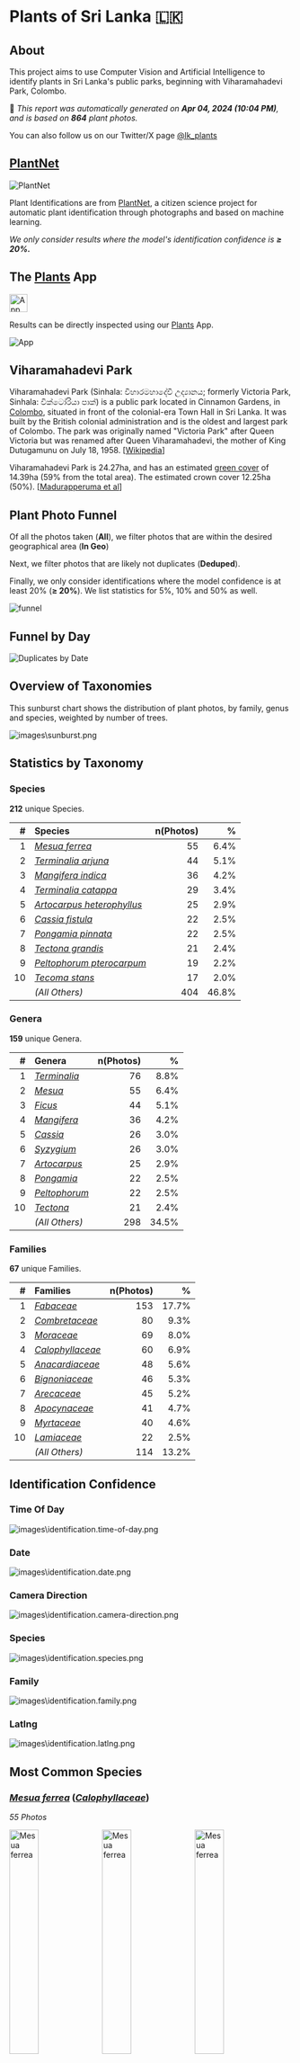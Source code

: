 # Plants of Sri Lanka :sri_lanka:

## About

This project aims to use Computer Vision and Artificial Intelligence to identify plants in Sri Lanka's public parks, beginning with Viharamahadevi Park, Colombo.

🤖 *This report was automatically generated on  **Apr 04, 2024 (10:04 PM)**, and is based on **864** plant photos.*

You can also follow us on our Twitter/X page [@lk_plants](https://twitter.com/lk_plants)

## [PlantNet](https://plantnet.org)

![PlantNet](https://plantnet.org/wp-content/uploads/2020/12/plantnet_header.png)

Plant Identifications are from  [PlantNet](https://plantnet.org), a citizen science project for automatic plant identification through photographs and based on machine learning.

*We only consider results where the model's identification confidence is **≥ 20%.***

## The [Plants](https://nuuuwan.github.io/plants) App

<img src="images/logo192.png" alt="App"  width="32px" height="32px" />

Results can be directly inspected using our [Plants](https://nuuuwan.github.io/plants) App.

![App](images/app.png)

## Viharamahadevi Park

Viharamahadevi Park (Sinhala: විහාරමහාදේවී උද්‍යානය; formerly Victoria Park, Sinhala: වික්ටෝරියා පාක්) is a public park located in Cinnamon Gardens, in [Colombo](https://en.wikipedia.org/wiki/Colombo), situated in front of the colonial-era Town Hall in Sri Lanka. It was built by the British colonial administration and is the oldest and largest park of Colombo. The park was originally named "Victoria Park" after Queen Victoria but was renamed after Queen Viharamahadevi, the mother of King Dutugamunu on July 18, 1958. [[Wikipedia](https://en.wikipedia.org/wiki/Viharamahadevi_Park)]

Viharamahadevi Park is 24.27ha, and has an estimated [green cover](https://en.wikipedia.org/wiki/Vegetation) of 14.39ha (59% from the total area). The estimated crown cover 12.25ha (50%). [[Madurapperuma et al](https://www.researchgate.net/publication/282250239_CrownTree_cover_of_Viharamahadevi_Park_Colombo)]

## Plant Photo Funnel

Of all the photos taken (**All**),
 we filter photos that are
 within the desired geographical area (**In Geo**)

Next, we filter photos that are likely not 
duplicates (**Deduped**).

Finally, we only consider identifications
 where the model confidence is at least 
20% (**≥ 20%**). 
We list statistics for 5%, 10% and 50% as well.

![funnel](images/funnel.png)

## Funnel by Day

![Duplicates by Date](images/duplicates_by_date.png)

## Overview of Taxonomies

This sunburst chart shows the distribution of plant photos, by family, genus and species, weighted by number of trees.

![images\sunburst.png](images/sunburst.png)

## Statistics by Taxonomy

### Species

**212** unique Species.

| # | Species | n(Photos) | % |
| ---: | :--- | ---: | ---: |
| 1 | [*Mesua ferrea*](https://en.wikipedia.org/wiki/Mesua_ferrea) | 55 | 6.4% |
| 2 | [*Terminalia arjuna*](https://en.wikipedia.org/wiki/Terminalia_arjuna) | 44 | 5.1% |
| 3 | [*Mangifera indica*](https://en.wikipedia.org/wiki/Mangifera_indica) | 36 | 4.2% |
| 4 | [*Terminalia catappa*](https://en.wikipedia.org/wiki/Terminalia_catappa) | 29 | 3.4% |
| 5 | [*Artocarpus heterophyllus*](https://en.wikipedia.org/wiki/Artocarpus_heterophyllus) | 25 | 2.9% |
| 6 | [*Cassia fistula*](https://en.wikipedia.org/wiki/Cassia_fistula) | 22 | 2.5% |
| 7 | [*Pongamia pinnata*](https://en.wikipedia.org/wiki/Pongamia_pinnata) | 22 | 2.5% |
| 8 | [*Tectona grandis*](https://en.wikipedia.org/wiki/Tectona_grandis) | 21 | 2.4% |
| 9 | [*Peltophorum pterocarpum*](https://en.wikipedia.org/wiki/Peltophorum_pterocarpum) | 19 | 2.2% |
| 10 | [*Tecoma stans*](https://en.wikipedia.org/wiki/Tecoma_stans) | 17 | 2.0% |
|  | *(All Others)* | 404 | 46.8% |

### Genera

**159** unique Genera.

| # | Genera | n(Photos) | % |
| ---: | :--- | ---: | ---: |
| 1 | [*Terminalia*](https://en.wikipedia.org/wiki/Terminalia) | 76 | 8.8% |
| 2 | [*Mesua*](https://en.wikipedia.org/wiki/Mesua) | 55 | 6.4% |
| 3 | [*Ficus*](https://en.wikipedia.org/wiki/Ficus) | 44 | 5.1% |
| 4 | [*Mangifera*](https://en.wikipedia.org/wiki/Mangifera) | 36 | 4.2% |
| 5 | [*Cassia*](https://en.wikipedia.org/wiki/Cassia) | 26 | 3.0% |
| 6 | [*Syzygium*](https://en.wikipedia.org/wiki/Syzygium) | 26 | 3.0% |
| 7 | [*Artocarpus*](https://en.wikipedia.org/wiki/Artocarpus) | 25 | 2.9% |
| 8 | [*Pongamia*](https://en.wikipedia.org/wiki/Pongamia) | 22 | 2.5% |
| 9 | [*Peltophorum*](https://en.wikipedia.org/wiki/Peltophorum) | 22 | 2.5% |
| 10 | [*Tectona*](https://en.wikipedia.org/wiki/Tectona) | 21 | 2.4% |
|  | *(All Others)* | 298 | 34.5% |

### Families

**67** unique Families.

| # | Families | n(Photos) | % |
| ---: | :--- | ---: | ---: |
| 1 | [*Fabaceae*](https://en.wikipedia.org/wiki/Fabaceae) | 153 | 17.7% |
| 2 | [*Combretaceae*](https://en.wikipedia.org/wiki/Combretaceae) | 80 | 9.3% |
| 3 | [*Moraceae*](https://en.wikipedia.org/wiki/Moraceae) | 69 | 8.0% |
| 4 | [*Calophyllaceae*](https://en.wikipedia.org/wiki/Calophyllaceae) | 60 | 6.9% |
| 5 | [*Anacardiaceae*](https://en.wikipedia.org/wiki/Anacardiaceae) | 48 | 5.6% |
| 6 | [*Bignoniaceae*](https://en.wikipedia.org/wiki/Bignoniaceae) | 46 | 5.3% |
| 7 | [*Arecaceae*](https://en.wikipedia.org/wiki/Arecaceae) | 45 | 5.2% |
| 8 | [*Apocynaceae*](https://en.wikipedia.org/wiki/Apocynaceae) | 41 | 4.7% |
| 9 | [*Myrtaceae*](https://en.wikipedia.org/wiki/Myrtaceae) | 40 | 4.6% |
| 10 | [*Lamiaceae*](https://en.wikipedia.org/wiki/Lamiaceae) | 22 | 2.5% |
|  | *(All Others)* | 114 | 13.2% |

## Identification Confidence

### Time Of Day

![images\identification.time-of-day.png](images/identification.time-of-day.png)

### Date

![images\identification.date.png](images/identification.date.png)

### Camera Direction

![images\identification.camera-direction.png](images/identification.camera-direction.png)

### Species

![images\identification.species.png](images/identification.species.png)

### Family

![images\identification.family.png](images/identification.family.png)

### Latlng

![images\identification.latlng.png](images/identification.latlng.png)


## Most Common Species

### [*Mesua ferrea*](https://en.wikipedia.org/wiki/Mesua_ferrea) ([*Calophyllaceae*](https://en.wikipedia.org/wiki/Calophyllaceae))

*55 Photos*

<img src="data/images/Photo-2024-03-17-08-15-18.jpg" alt="Mesua ferrea"  width="32%" height="32%" /> <img src="data/images/Photo-2024-03-15-07-18-09.jpg" alt="Mesua ferrea"  width="32%" height="32%" /> <img src="data/images/Photo-2024-03-25-07-22-49.jpg" alt="Mesua ferrea"  width="32%" height="32%" />

*Ceylon Ironwood, Cirunakappu, Iron Wood Tree, Mesua, Na, Naa, Nagakesarah Nagapuspa, Nangu*

Mesua ferrea, the Ceylon ironwood,  or cobra saffron, is a species in the family Calophyllaceae native to the Indomalayan realm. This slow-growing tree is named after the heaviness and hardness of its timber. It is widely cultivated as an ornamental for its graceful shape, grayish-green foliage with a beautiful pink to red flush of drooping young leaves, and large, fragrant white flowers. It is the national tree of Sri Lanka, as well as the state tree of Mizoram and state flower of Tripura in India. [[Wikipedia](https://en.wikipedia.org/wiki/Mesua_ferrea)]

### [*Terminalia arjuna*](https://en.wikipedia.org/wiki/Terminalia_arjuna) ([*Combretaceae*](https://en.wikipedia.org/wiki/Combretaceae))

*44 Photos*

<img src="data/images/Photo-2024-03-21-08-15-21.jpg" alt="Terminalia arjuna"  width="32%" height="32%" /> <img src="data/images/Photo-2024-03-12-07-01-24.jpg" alt="Terminalia arjuna"  width="32%" height="32%" /> <img src="data/images/Photo-2024-03-13-07-10-08.jpg" alt="Terminalia arjuna"  width="32%" height="32%" />

*Arjun, Kakubha, Kumbuk, Maruthu, Marutu, White murdh*

Terminalia arjuna is a tree of the genus Terminalia. It is commonly known as arjuna or arjun tree in English. [[Wikipedia](https://en.wikipedia.org/wiki/Terminalia_arjuna)]

### [*Mangifera indica*](https://en.wikipedia.org/wiki/Mangifera_indica) ([*Anacardiaceae*](https://en.wikipedia.org/wiki/Anacardiaceae))

*36 Photos*

<img src="data/images/Photo-2024-03-23-07-55-33.jpg" alt="Mangifera indica"  width="32%" height="32%" /> <img src="data/images/Photo-2024-03-27-07-38-51.jpg" alt="Mangifera indica"  width="32%" height="32%" /> <img src="data/images/Photo-2024-03-10-06-44-50.jpg" alt="Mangifera indica"  width="32%" height="32%" />

*Amba, Amiram, Amra, Ma, Mamaram, Mangai, Mango, Mango Tree, Mee Amba, Sahakara, आम*

Mangifera indica, commonly known as mango, is a species of flowering plant in the family Anacardiaceae. It is a large fruit tree, capable of growing to a height of 30 metres (100 feet). There are two distinct genetic populations in modern mangoes – the "Indian type" and the "Southeast Asian type". [[Wikipedia](https://en.wikipedia.org/wiki/Mangifera_indica)]

### [*Terminalia catappa*](https://en.wikipedia.org/wiki/Terminalia_catappa) ([*Combretaceae*](https://en.wikipedia.org/wiki/Combretaceae))

*29 Photos*

<img src="data/images/Photo-2024-03-10-07-55-03.jpg" alt="Terminalia catappa"  width="32%" height="32%" /> <img src="data/images/Photo-2024-03-29-07-58-22.jpg" alt="Terminalia catappa"  width="32%" height="32%" /> <img src="data/images/Photo-2024-03-13-07-08-46.jpg" alt="Terminalia catappa"  width="32%" height="32%" />

*Country-almond, Indian-almond, Kottamba, Kottan, Nattu Vadam, Nattuvadumai, Tailaphala, Tropical almond*

Terminalia catappa is a large tropical tree in the leadwood tree family, Combretaceae, native to Asia, Australia, the Pacific, Madagascar and Seychelles. Common names in English include country almond, Indian almond, Malabar almond, sea almond, tropical almond, beach almond and false kamani. [[Wikipedia](https://en.wikipedia.org/wiki/Terminalia_catappa)]

### [*Artocarpus heterophyllus*](https://en.wikipedia.org/wiki/Artocarpus_heterophyllus) ([*Moraceae*](https://en.wikipedia.org/wiki/Moraceae))

*25 Photos*

<img src="data/images/Photo-2024-03-26-07-41-48.jpg" alt="Artocarpus heterophyllus"  width="32%" height="32%" /> <img src="data/images/Photo-2024-03-26-07-40-18.jpg" alt="Artocarpus heterophyllus"  width="32%" height="32%" /> <img src="data/images/Photo-2024-03-12-07-33-20.jpg" alt="Artocarpus heterophyllus"  width="32%" height="32%" />

*Herali, Jackfruit, Kos, Pala, Palavu, Panasam, Pila, Vaela, Waraka See Artocarpus Indica, কাঠাল, పనస*

The jackfruit is the fruit of jack tree Artocarpus heterophyllus, a species of tree in the fig, mulberry, and breadfruit family (Moraceae). The jackfruit is the largest tree fruit, reaching as much as 55 kg (120 pounds) in weight, 90 cm (35 inches) in length, and 50 cm (20 inches) in diameter. A mature jackfruit tree produces some 200 fruits per year, with older trees bearing up to 500 fruits in a year. The jackfruit is a multiple fruit composed of hundreds to thousands of individual flowers, and the fleshy petals of the unripe fruit are eaten.The jackfruit tree is well-suited to tropical lowlands and is widely cultivated throughout tropical regions of the world, including India, Bangladesh, Sri Lanka, and the rainforests of the Philippines, Indonesia, Malaysia, and Australia.The ripe fruit is sweet (depending on variety) and is commonly used in desserts. Canned green jackfruit has a mild taste and meat-like texture that lends itself to being called "vegetable meat". Jackfruit is commonly used in South and Southeast Asian cuisines. Both ripe and unripe fruits are consumed. It is available internationally, canned or frozen, and in chilled meals, as are various products derived from the fruit, such as noodles and chips. [[Wikipedia](https://en.wikipedia.org/wiki/Artocarpus_heterophyllus)]

### [*Cassia fistula*](https://en.wikipedia.org/wiki/Cassia_fistula) ([*Fabaceae*](https://en.wikipedia.org/wiki/Fabaceae))

*22 Photos*

<img src="data/images/Photo-2024-03-20-07-38-01.jpg" alt="Cassia fistula"  width="32%" height="32%" /> <img src="data/images/Photo-2024-03-10-08-13-26.jpg" alt="Cassia fistula"  width="32%" height="32%" /> <img src="data/images/Photo-2024-03-08-07-09-59.jpg" alt="Cassia fistula"  width="32%" height="32%" />

*Aehaela, Amaltas, Aragvadha, Ehela, Golden Shower Tree, Indian-laburnum, Konnai, Konrai, Mullaimaram*

Cassia fistula, also known as golden shower, purging cassia, Indian laburnum, Kani Konna (Malayalam: കണിക്കൊന്ന),, Konna Poo or pudding-pipe tree, is a flowering plant in the family Fabaceae. The species is native to the Indian subcontinent and adjacent regions of Southeast Asia. It is the official state flower of Kerala state in India. It is also a popular ornamental plant and is also used in herbal medicine. [[Wikipedia](https://en.wikipedia.org/wiki/Cassia_fistula)]

### [*Pongamia pinnata*](https://en.wikipedia.org/wiki/Pongamia_pinnata) ([*Fabaceae*](https://en.wikipedia.org/wiki/Fabaceae))

*22 Photos*

<img src="data/images/Photo-2024-03-21-08-10-07.jpg" alt="Pongamia pinnata"  width="32%" height="32%" /> <img src="data/images/Photo-2024-04-03-07-37-59.jpg" alt="Pongamia pinnata"  width="32%" height="32%" /> <img src="data/images/Photo-2024-03-23-07-54-05.jpg" alt="Pongamia pinnata"  width="32%" height="32%" />

*Indian Beech, Karanda, Karanj, Kolliyam, Naktamaala, Pomka, Pongam, Punku*

Pongamia pinnata is a species of tree in the pea family, Fabaceae, native to eastern and tropical Asia, Australia, and the Pacific islands. It is the sole species in genus Pongamia. It is often known by the synonym Millettia pinnata. Its common names include Indian beech and Pongame oiltree. [[Wikipedia](https://en.wikipedia.org/wiki/Pongamia_pinnata)]

### [*Tectona grandis*](https://en.wikipedia.org/wiki/Tectona_grandis) ([*Lamiaceae*](https://en.wikipedia.org/wiki/Lamiaceae))

*21 Photos*

<img src="data/images/Photo-2024-03-22-08-06-41.jpg" alt="Tectona grandis"  width="32%" height="32%" /> <img src="data/images/Photo-2024-03-11-06-47-05.jpg" alt="Tectona grandis"  width="32%" height="32%" /> <img src="data/images/Photo-2024-03-19-07-18-17.jpg" alt="Tectona grandis"  width="32%" height="32%" />

*Bankok teak, Bardaru, Bhumisah, Dwardaru, Indian-oak, Kharchchada, Kolaphala, Saaka, Sabarasaara, Teak, The Kka Signify Long Sound, Thekku*

Teak (Tectona grandis) is a tropical hardwood tree species in the family Lamiaceae. It is a large, deciduous tree that occurs in mixed hardwood forests. Tectona grandis has small, fragrant white flowers arranged in dense clusters (panicles) at the end of the branches. These flowers contain both types of reproductive organs (perfect flowers). The large, papery leaves of teak trees are often hairy on the lower surface. Teak wood has a leather-like smell when it is freshly milled and is particularly valued for its durability and water resistance. The wood is used for boat building, exterior construction, veneer, furniture, carving, turnings, and various small projects.Tectona grandis is native to south and southeast Asia, mainly Bangladesh, India, Indonesia, Malaysia, Myanmar, Thailand, and Sri Lanka, but is naturalised and cultivated in many countries in Africa and the Caribbean. Myanmar's teak forests account for nearly half of the world's naturally occurring teak. Molecular studies show that there are two centres of the genetic origin of teak: one in India and the other in Myanmar and Laos. [[Wikipedia](https://en.wikipedia.org/wiki/Tectona_grandis)]

### [*Peltophorum pterocarpum*](https://en.wikipedia.org/wiki/Peltophorum_pterocarpum) ([*Fabaceae*](https://en.wikipedia.org/wiki/Fabaceae))

*19 Photos*

<img src="data/images/Photo-2024-03-11-06-55-06.jpg" alt="Peltophorum pterocarpum"  width="32%" height="32%" /> <img src="data/images/Photo-2024-03-21-08-13-19.jpg" alt="Peltophorum pterocarpum"  width="32%" height="32%" /> <img src="data/images/Photo-2024-03-15-07-10-52.jpg" alt="Peltophorum pterocarpum"  width="32%" height="32%" />

*Copperpod, Kaha Maara, Kona Maram, Maara, Nilalvakai, Yellow flame, Yellow flametree*

Peltophorum pterocarpum (commonly known as copperpod, yellow-flamboyant, yellow flametree, yellow poinciana or yellow-flame) is a species of Peltophorum, native to tropical southeastern Asia and a popular ornamental tree grown around the world. [[Wikipedia](https://en.wikipedia.org/wiki/Peltophorum_pterocarpum)]

### [*Tecoma stans*](https://en.wikipedia.org/wiki/Tecoma_stans) ([*Bignoniaceae*](https://en.wikipedia.org/wiki/Bignoniaceae))

*17 Photos*

<img src="data/images/Photo-2024-04-01-07-44-52.jpg" alt="Tecoma stans"  width="32%" height="32%" /> <img src="data/images/Photo-2024-03-11-06-40-14.jpg" alt="Tecoma stans"  width="32%" height="32%" /> <img src="data/images/Photo-2024-03-11-06-40-57.jpg" alt="Tecoma stans"  width="32%" height="32%" />

*Kaelanitissa, Kelantissa, Rankaerali, Swarnaptti, Tankarali, Trumpet-flower, Yellow trumpet flower, Yellow-bells*

Tecoma stans is a species of flowering perennial shrub in the trumpet vine family, Bignoniaceae, that is native to the Americas.  Common names include yellow trumpetbush, yellow bells, yellow elder, ginger Thomas. Tecoma stans is the official flower of the United States Virgin Islands and the floral emblem of The Bahamas. [[Wikipedia](https://en.wikipedia.org/wiki/Tecoma_stans)]

## Sample of Recent Plant Photos difficult to Identify

Photos where the identification confidence is **< 20%**.

### Photo-2024-04-03-07-34-33

* 16.8% *Spermacoce remota*
* 3.4% *Mitracarpus hirtus*
* 2.0% *Arachnothryx leucophylla*

<img src="data/images/Photo-2024-04-03-07-34-33.jpg" alt="Photo-2024-04-03-07-34-33"  width="50%" />

### Photo-2024-04-03-07-38-27

* 8.7% *Pongamia pinnata*
* 4.8% *Fraxinus americana*
* 3.6% *Fraxinus pennsylvanica*

<img src="data/images/Photo-2024-04-03-07-38-27.jpg" alt="Photo-2024-04-03-07-38-27"  width="50%" />

### Photo-2024-04-03-07-38-34

* 17.4% *Poecilanthe parviflora*
* 10.4% *Gliricidia sepium*
* 9.0% *Pongamia pinnata*

<img src="data/images/Photo-2024-04-03-07-38-34.jpg" alt="Photo-2024-04-03-07-38-34"  width="50%" />

### Photo-2024-04-03-07-38-41

* 14.7% *Terminalia arjuna*
* 4.4% *Searsia natalensis*
* 3.8% *Chaenomeles speciosa*

<img src="data/images/Photo-2024-04-03-07-38-41.jpg" alt="Photo-2024-04-03-07-38-41"  width="50%" />

### Photo-2024-04-03-07-39-26

* 12.3% *Pongamia pinnata*
* 9.1% *Aegle marmelos*
* 6.3% *Dolichandra unguis-cati*

<img src="data/images/Photo-2024-04-03-07-39-26.jpg" alt="Photo-2024-04-03-07-39-26"  width="50%" />

### Photo-2024-04-03-07-50-44

* 12.8% *Terminalia arjuna*
* 4.2% *Guaiacum officinale*
* 4.0% *Ficus religiosa*

<img src="data/images/Photo-2024-04-03-07-50-44.jpg" alt="Photo-2024-04-03-07-50-44"  width="50%" />

### Photo-2024-04-03-07-52-59

* 10.8% *Mitracarpus hirtus*
* 4.8% *Spermacoce verticillata*
* 2.9% *Valeriana lecoqii*

<img src="data/images/Photo-2024-04-03-07-52-59.jpg" alt="Photo-2024-04-03-07-52-59"  width="50%" />

### Photo-2024-04-03-07-55-09

* 8.6% *Bougainvillea buttiana*
* 1.3% *Rhododendron calendulaceum*
* 0.8% *Vesalea grandifolia*

<img src="data/images/Photo-2024-04-03-07-55-09.jpg" alt="Photo-2024-04-03-07-55-09"  width="50%" />

### Photo-2024-04-04-07-47-58

* 6.5% *Ochna serrulata*
* 5.0% *Ochna integerrima*
* 0.5% *Camellia sasanqua*

<img src="data/images/Photo-2024-04-04-07-47-58.jpg" alt="Photo-2024-04-04-07-47-58"  width="50%" />

### Photo-2024-04-04-07-48-12

* 17.5% *Caesalpinia pulcherrima*
* 16.3% *Adenanthera pavonina*
* 4.8% *Osmunda regalis*

<img src="data/images/Photo-2024-04-04-07-48-12.jpg" alt="Photo-2024-04-04-07-48-12"  width="50%" />

### Photo-2024-04-04-08-05-48

* 19.1% *Terminalia bellirica*
* 2.7% *Phytolacca dioica*
* 1.2% *Terminalia catappa*

<img src="data/images/Photo-2024-04-04-08-05-48.jpg" alt="Photo-2024-04-04-08-05-48"  width="50%" />

### Photo-2024-04-04-08-13-21

* 8.1% *Cordia superba*
* 7.3% *Alnus japonica*
* 5.2% *Persea americana*

<img src="data/images/Photo-2024-04-04-08-13-21.jpg" alt="Photo-2024-04-04-08-13-21"  width="50%" />

### Photo-2024-04-04-08-16-34

* 16.4% *Neolamarckia cadamba*
* 9.2% *Camptotheca acuminata*
* 3.8% *Alnus cordata*

<img src="data/images/Photo-2024-04-04-08-16-34.jpg" alt="Photo-2024-04-04-08-16-34"  width="50%" />

### Photo-2024-04-04-08-17-20

* 7.9% *Ligustrum ovalifolium*
* 6.7% *Umbellularia californica*
* 6.1% *Ligustrum japonicum*

<img src="data/images/Photo-2024-04-04-08-17-20.jpg" alt="Photo-2024-04-04-08-17-20"  width="50%" />

### Photo-2024-04-04-08-20-05

* 8.9% *Terminalia arjuna*
* 3.0% *Quercus phellos*
* 2.3% *Qualea parviflora*

<img src="data/images/Photo-2024-04-04-08-20-05.jpg" alt="Photo-2024-04-04-08-20-05"  width="50%" />

### Photo-2024-04-04-08-20-11

* 15.1% *Quercus phellos*
* 3.2% *Brachychiton rupestris*
* 3.1% *Syzygium jambos*

<img src="data/images/Photo-2024-04-04-08-20-11.jpg" alt="Photo-2024-04-04-08-20-11"  width="50%" />

### Photo-2024-04-04-08-20-46

* 6.9% *Magnolia sieboldii*
* 4.4% *Beaumontia grandiflora*
* 2.5% *Magnolia kobus*

<img src="data/images/Photo-2024-04-04-08-20-46.jpg" alt="Photo-2024-04-04-08-20-46"  width="50%" />

### Photo-2024-04-04-08-21-30

* 3.7% *Rhipsalis pilocarpa*
* 3.2% *Ficus sycomorus*
* 2.8% *Couroupita guianensis*

<img src="data/images/Photo-2024-04-04-08-21-30.jpg" alt="Photo-2024-04-04-08-21-30"  width="50%" />

### Photo-2024-04-04-08-21-42

* 3.5% *Kigelia africana*
* 2.4% *Bourreria succulenta*
* 2.3% *Magnolia kobus*

<img src="data/images/Photo-2024-04-04-08-21-42.jpg" alt="Photo-2024-04-04-08-21-42"  width="50%" />

### Photo-2024-04-04-08-22-15

* 4.6% *Diospyros fasciculosa*
* 3.6% *Elaeocarpus serratus*
* 3.2% *Spathodea campanulata*

<img src="data/images/Photo-2024-04-04-08-22-15.jpg" alt="Photo-2024-04-04-08-22-15"  width="50%" />
